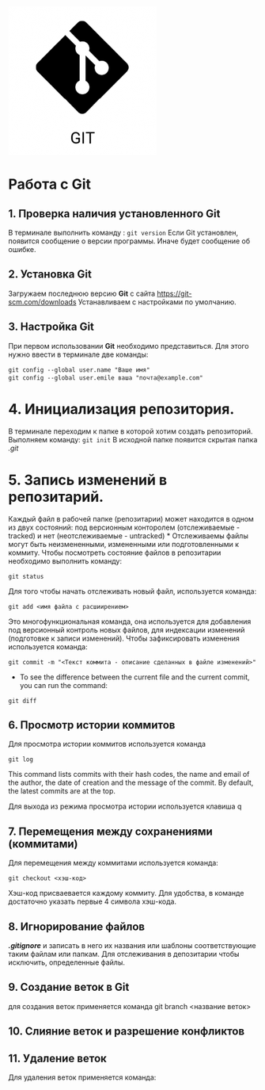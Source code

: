 ![Git-logo](Asset-16-300x300.png)

# Работа с Git
## 1. Проверка наличия установленного Git
В терминале выполнить команду : `git version`
Если Git установлен, появится сообщение о версии программы. Иначе будет сообщение об ошибке.

## 2. Установка Git
Загружаем последнюю версию **Git** с сайта https://git-scm.com/downloads
Устанавливаем с настройками по умолчанию.

## 3. Настройка Git
При первом использовании **Git** необходимо представиться. Для этого нужно ввести в терминале две команды: 
```
git config --global user.name "Ваше имя"
git config --global user.emile ваша "почта@example.com"
```
# 4. Инициализация репозитория.
В терминале переходим к папке в которой хотим создать репозиторий. Выполняем команду: `git init`
В исходной папке появится скрытая папка *.git*

# 5. Запись изменений в репозитарий.

Каждый файл в рабочей папке (репозитарии) может находится в одном из двух состояний: под версионным конторолем (отслеживаемые -tracked) и нет (неотслеживаемые - untracked)
*
Отслеживаемы файлы могут быть неизмененными, измененными или подготовленными к коммиту.
Чтобы посмотреть состояние файлов в репозитарии необходимо выполнить команду:
```
git status
```
Для того чтобы начать отслеживать новый файл, используется команда:
```
git add <имя файла с расшиирением>
```
Это многофункциональная команда, она используется для добавления под версионный контроль новых файлов, для индексации изменений (подготовке к записи изменений).
Чтобы зафиксировать изменения используется команда:
```
git commit -m "<Текст коммита - описание сделанных в файле изменений>"
```
* To see the difference between the current file and the current commit, you can run the command:
```
git diff
```
## 6. Просмотр истории коммитов
Для просмотра истории коммитов используется команда 
```
git log
```
This command lists commits with their hash codes, the name and email of the author, the date of creation and the message of the commit.
By default, the latest commits are at the top.

Для выхода из режима просмотра истории используется клавиша q

## 7. Перемещения между сохранениями (коммитами)
Для перемещения между коммитами используется команда:
```
git checkout <хэш-код>
```
Хэш-код присваевается каждому коммиту. Для удобства, в команде достаточно указать первые 4 символа хэш-кода.

## 8. Игнорирование файлов

***.gitignore*** и записать в него их названия или шаблоны соответствующие таким файлам или папкам.
Для отслеживания в депозитарии чтобы исключить, определенные файлы.

## 9. Создание веток в Git
для создания веток применяется команда git branch <название веток>
## 10. Слияние веток и разрешение конфликтов
## 11. Удаление веток
Для удаления веток применяется команда:
